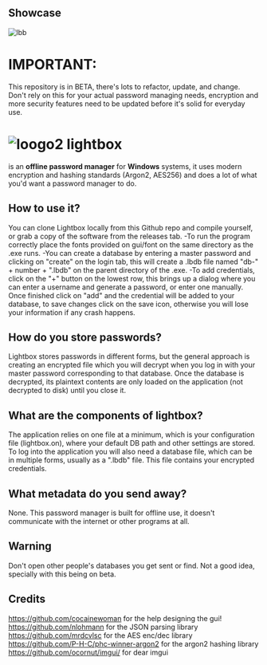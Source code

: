 ## Showcase
![lbb](https://github.com/javelin0x/lightbox/assets/162154063/622a2ae6-c5a5-4cc4-811b-7208197b6a04)

# IMPORTANT:
This repository is in BETA, there's lots to refactor, update, and change. Don't rely on this for your actual password managing needs, encryption and more security features need to be updated before it's solid for everyday use.

# ![loogo2](https://github.com/javelin0x/lightbox/assets/162154063/1948ee9d-aa36-464f-8fdc-f8d787981e25) lightbox 
is an **offline password manager** for **Windows** systems, it uses modern encryption and hashing standards (Argon2, AES256) and does a lot of what you'd want a password manager to do.

## How to use it?
You can clone Lightbox locally from this Github repo and compile yourself, or grab a copy of the software from the releases tab.
-To run the program correctly place the fonts provided on gui/font on the same directory as the .exe runs. 
-You can create a database by entering a master password and clicking on "create" on the login tab, this will create a .lbdb file named "db-" + number + ".lbdb" on the parent directory of the .exe. 
-To add credentials, click on the "+" button on the lowest row, this brings up a dialog where you can enter a username and generate a password, or enter one manually. Once finished click on "add" and the credential will be added to your database, to save changes click on the save icon, otherwise you will lose your information if any crash happens.

## How do you store passwords?
Lightbox stores passwords in different forms, but the general approach is creating an encrypted file which you will decrypt when you log in with your master password corresponding to that database. Once the database is decrypted, its plaintext contents are only loaded on the application (not decrypted to disk) until you close it.

## What are the components of lightbox?
The application relies on one file at a minimum, which is your configuration file (lightbox.on), where your default DB path and other settings are stored. To log into the application you will also need a database file, which can be in multiple forms, usually as a ".lbdb" file. This file contains your encrypted credentials. 

## What metadata do you send away?
None. This password manager is built for offline use, it doesn't communicate with the internet or other programs at all.

## Warning
Don't open other people's databases you get sent or find. Not a good idea, specially with this being on beta.

## Credits
https://github.com/cocainewoman for the help designing the gui!
https://github.com/nlohmann for the JSON parsing library
https://github.com/mrdcvlsc for the AES enc/dec library
https://github.com/P-H-C/phc-winner-argon2 for the argon2 hashing library
https://github.com/ocornut/imgui/ for dear imgui
